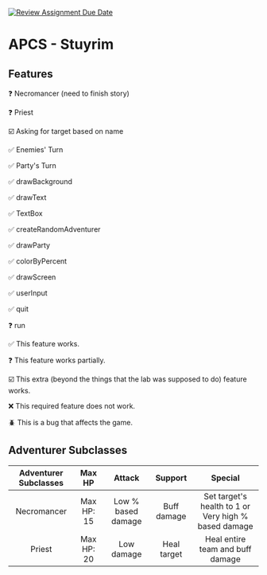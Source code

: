[![Review Assignment Due Date](https://classroom.github.com/assets/deadline-readme-button-22041afd0340ce965d47ae6ef1cefeee28c7c493a6346c4f15d667ab976d596c.svg)](https://classroom.github.com/a/KprAwj1n)
# APCS - Stuyrim

## Features

:question: Necromancer (need to finish story)

:question: Priest

:ballot_box_with_check: Asking for target based on name

:white_check_mark: Enemies' Turn

:white_check_mark: Party's Turn

:white_check_mark: drawBackground

:white_check_mark: drawText

:white_check_mark: TextBox

:white_check_mark: createRandomAdventurer

:white_check_mark: drawParty

:white_check_mark: colorByPercent

:white_check_mark: drawScreen

:white_check_mark: userInput

:white_check_mark: quit

:question: run


:white_check_mark: This feature works.

:question: This feature works partially.

:ballot_box_with_check: This extra (beyond the things that the lab was supposed to do) feature works.

:x: This required feature does not work.

:beetle: This is a bug that affects the game.


## Adventurer Subclasses

|Adventurer Subclasses|Max HP    |Attack            |Support    |Special                                             |
|:-------------------:|:--------:|:----------------:|:---------:|:--------------------------------------------------:|
|Necromancer          |Max HP: 15|Low % based damage|Buff damage|Set target's health to 1 or Very high % based damage|
|Priest               |Max HP: 20|Low damage        |Heal target|Heal entire team and buff damage                    |
